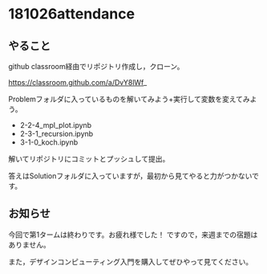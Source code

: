 # 181026attendance

## やること

github classroom経由でリポジトリ作成し，クローン。

https://classroom.github.com/a/DvY8lWf_

Problemフォルダに入っているものを解いてみよう+実行して変数を変えてみよう。  

- 2-2-4_mpl_plot.ipynb
- 2-3-1_recursion.ipynb
- 3-1-0_koch.ipynb

解いてリポジトリにコミットとプッシュして提出。

答えはSolutionフォルダに入っていますが，最初から見てやると力がつかないです。

## お知らせ

今回で第1タームは終わりです。お疲れ様でした！
ですので，来週までの宿題はありません。

また，デザインコンピューティング入門を購入してぜひやって見てください。